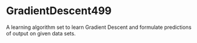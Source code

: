 # GradientDescent499
A learning algorithm set to learn Gradient Descent and formulate predictions of output on given data sets.
